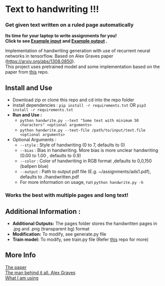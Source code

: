# Text to handwriting !!!
### Get given text written on a ruled page automatically
**Its time for your laptop to write assignments for you!** \
**Click to see [Example input](https://github.com/pnshiralkar/text-to-handwriting/blob/master/Example/input.txt) and [Example output](https://github.com/pnshiralkar/text-to-handwriting/blob/master/Example/handwritten.pdf) .**

Implementation of handwriting generation with use of recurrent neural networks in tensorflow. Based on Alex Graves paper (https://arxiv.org/abs/1308.0850). \
This project uses pretrained model and some implementation based on the paper from [this](https://github.com/theSage21/handwriting-generation) repo. 

## Install and Use
* Download zip or clone this repo and cd into the repo folder
* Install dependencies : `pip install -r requirements.txt` OR `pip3 install -r requirements.txt`
* **Run and Use :**
   * `python handwrite.py --text "Some text with minimum 50 characters" <optional arguments>`
   * `python handwrite.py --text-file /path/to/input/text.file <optional arguments>`
* Optional Arguments :
    * `--style` : Style of handwriting (0 to 7, defaults to 0)
    * `--bias` : Bias in handwriting. More bias is more unclear handwriting (0.00 to 1.00 , defaults to 0.9)
    * `--color` : Color of handwriting in RGB format ,defaults to 0,0,150 (ballpen blue)
    * `--output` : Path to output pdf file (E.g. ~/assignments/ads1.pdf), defaults to ./handwritten.pdf
    * For more information on usage, run `python handwrite.py -h`
    
### Works the best with multiple pages and long text!
    
## Additional Information :
* **Additional Outputs:** The pages folder stores the handwritten pages in .jpg and .png (transparent bg) format
* **Modification:** To modify, see generate.py file
* **Train model:** To modify, see train.py file (Refer [this](https://github.com/theSage21/handwriting-generation) repo for more)

More Info
---------

[The paper](http://arxiv.org/abs/1308.0850)  
[The man behind it all. Alex Graves](http://www.cs.toronto.edu/~graves/)  
[What I am using](https://github.com/theSage21/handwriting-generation)
